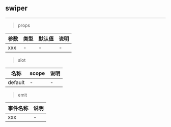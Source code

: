## swiper
---

> props

参数 | 类型 | 默认值 | 说明
--- | --- | --- | ---
xxx | - | - | -


> slot

名称 | scope | 说明
--- | --- | ---
default | - | -

> emit

事件名称 | 说明
--- | --- |
xxx | -
